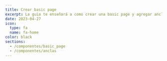 ```yaml
---
title: Crear basic page
excerpt: La guia te enseñará a como crear una basic page y agregar anclas a esta misma desde cero 
date: 2023-04-27
icon:
  type: fa
  name: fa-home
color: black
sections:
  - /componentes/basic_page
  - /componentes/anclas
---
```

